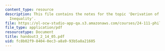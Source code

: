 ```yaml
---
content_type: resource
description: This file contains the notes for the topic 'Derivation of the Turbo Bell's
  Inequality'.
file: https://ol-ocw-studio-app-qa.s3.amazonaws.com/courses/24-111-philosophy-of-quantum-mechanics-spring-2005/fc8b02f984040ec3a8a993b5a8a21605_handout3_2_14_05.pdf
file_type: application/pdf
resourcetype: Document
title: handout3_2_14_05.pdf
uid: fc8b02f9-8404-0ec3-a8a9-93b5a8a21605
---
```

